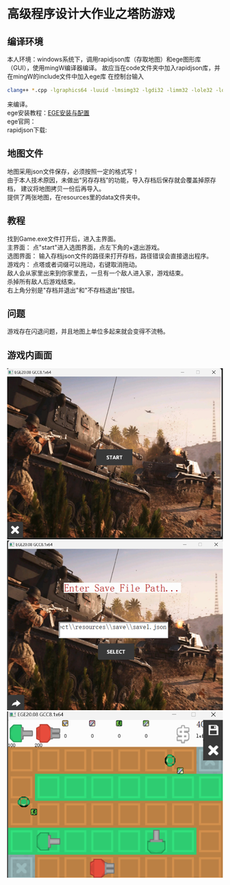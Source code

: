 # 高级程序设计大作业之塔防游戏
## 编译环境
本人环境：windows系统下，调用rapidjson库（存取地图）和ege图形库（GUI），使用mingW编译器编译。
故应当在code文件夹中加入rapidjson库，并在mingW的include文件中加入ege库
在控制台输入
```bash
clang++ *.cpp -lgraphics64 -luuid -lmsimg32 -lgdi32 -limm32 -lole32 -loleaut32 -lwinmm -lgdiplus
```
来编译。  
ege安装教程：[EGE安装与配置](https://blog.csdn.net/qq_39151563/article/details/100161986)  
ege官网：[](https://xege.org/)  
rapidjson下载: [](https://github.com/Tencent/rapidjson)


## 地图文件
地图采用json文件保存，必须按照一定的格式写！  
由于本人技术原因，未做出“另存存档”的功能，导入存档后保存就会覆盖掉原存档，
建议将地图拷贝一份后再导入。  
提供了两张地图，在resources里的data文件夹中。  

## 教程
找到Game.exe文件打开后，进入主界面。  
主界面： 点"start"进入选图界面，点左下角的×退出游戏。  
选图界面： 输入存档json文件的路径来打开存档，路径错误会直接退出程序。  
游戏内： 点塔或者词缀可以拖动，右键取消拖动。  
敌人会从家里出来到你家里去，一旦有一个敌人进入家，游戏结束。  
杀掉所有敌人后游戏结束。  
右上角分别是"存档并退出"和"不存档退出"按钮。  

## 问题
游戏存在闪退问题，并且地图上单位多起来就会变得不流畅。

## 游戏内画面
![](.\\resources\\screenshot1.png)
![](.\\resources\\screenshot2.png)
![](.\\resources\\screenshot3.png)
